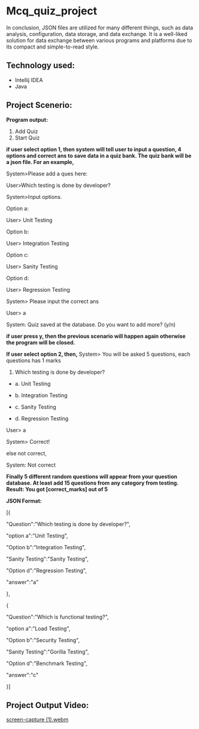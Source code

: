# Mcq_quiz_project

In conclusion, JSON files are utilized for many different things, such as data analysis, configuration, data storage, and data exchange. It is a well-liked solution for data exchange between various programs and platforms due to its compact and simple-to-read style.
## Technology used: 
- Intellij IDEA
- Java

## Project Scenerio:


**Program output:**
1. Add Quiz
2. Start Quiz

**if user select option 1, then system will tell user to input a question, 4 options and correct ans to save data in a quiz bank. The quiz bank will be a json file. For an example,**

System>Please add a ques here:

User>Which testing is done by developer?

System>Input options.

Option a:

User> Unit Testing

Option b:

User> Integration Testing

Option c:

User> Sanity Testing

Option d:

User> Regression Testing

System> Please input the correct ans

User> a

System: Quiz saved at the database. Do you want to add more? (y/n)

**if user press y, then the previous scenario will happen again otherwise the program will be closed.**

**If user select option 2,  then,**
System> You will be asked 5 questions, each questions has 1 marks

1. Which testing is done by developer?

 - a. Unit Testing
  
  - b. Integration Testing
  
 - c. Sanity Testing
  
 - d. Regression Testing

User> a

System> Correct!

else not correct,

System: Not correct

**Finally 5 different random questions will appear from your question database. At least add 15 questions from any category from testing.
Result: You got [correct_marks] out of 5**

**JSON Format:**

[{

"Question":"Which testing is done by developer?",

"option a":"Unit Testing",

"Option b":"Integration Testing",

"Sanity Testing":"Sanity Testing",

"Option d":"Regression Testing",

"answer":"a"

},

{

"Question":"Which is functional testing?",

"option a":"Load Testing",

"Option b":"Security Testing",

"Sanity Testing":"Gorilla Testing",

"Option d":"Benchmark Testing",

"answer":"c"

}]


## Project Output Video:
[screen-capture (1).webm](https://user-images.githubusercontent.com/123531000/221816862-d3f907ec-ba87-46f2-ba81-41383281eff3.webm)


